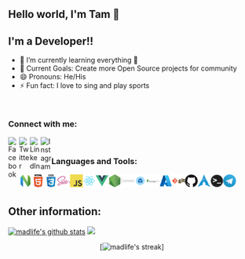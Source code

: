 ## Hello world, I'm Tam 👋

## I'm a Developer!!

- 🌱 I’m currently learning everything 🤣
- 🥅 Current Goals: Create more Open Source projects for community
- 😄 Pronouns: He/His
- ⚡ Fun fact: I love to sing and play sports

<br />

### Connect with me:

[<img align="left" alt="Facebook" width="22px" src="https://cdn.jsdelivr.net/npm/simple-icons@v3/icons/facebook.svg" />][facebook]
[<img align="left" alt="Twitter" width="22px" src="https://cdn.jsdelivr.net/npm/simple-icons@v3/icons/twitter.svg" />][twitter]
[<img align="left" alt="LinkedIn" width="22px" src="https://cdn.jsdelivr.net/npm/simple-icons@v3/icons/linkedin.svg" />][linkedin]
[<img align="left" alt="Instagram" width="22px" src="https://cdn.jsdelivr.net/npm/simple-icons@v3/icons/instagram.svg" />][instagram]

<br />

### Languages and Tools:

[<img align="left" alt="Neovim" width="26px" src="https://raw.githubusercontent.com/github/explore/main/topics/neovim/neovim.png" />][github]
[<img align="left" alt="HTML5" width="26px" src="https://raw.githubusercontent.com/github/explore/main/topics/html/html.png" />][github]
[<img align="left" alt="CSS3" width="26px" src="https://raw.githubusercontent.com/github/explore/main/topics/css/css.png" />][github]
[<img align="left" alt="Sass" width="26px" src="https://raw.githubusercontent.com/github/explore/main/topics/sass/sass.png" />][github]
[<img align="left" alt="JavaScript" width="26px" src="https://raw.githubusercontent.com/github/explore/main/topics/javascript/javascript.png" />][github]
[<img align="left" alt="React" width="26px" src="https://raw.githubusercontent.com/github/explore/main/topics/react/react.png" />][github]
[<img align="left" alt="Vue" width="26px" src="https://raw.githubusercontent.com/github/explore/main/topics/vue/vue.png" />][github]
[<img align="left" alt="Node.js" width="26px" src="https://raw.githubusercontent.com/github/explore/main/topics/nodejs/nodejs.png" />][github]
[<img align="left" alt="ExpressJS" width="26px" src="https://raw.githubusercontent.com/github/explore/main/topics/express/express.png" />][github]
[<img align="left" alt="Webpack" width="26px" src="https://raw.githubusercontent.com/github/explore/main/topics/webpack/webpack.png" />][github]
[<img align="left" alt="MongoDB" width="26px" src="https://raw.githubusercontent.com/github/explore/main/topics/mongodb/mongodb.png" />][github]
[<img align="left" alt="Azure" width="26px" src="https://raw.githubusercontent.com/github/explore/main/topics/azure/azure.png" />][github]
[<img align="left" alt="Git" width="26px" src="https://raw.githubusercontent.com/github/explore/main/topics/git/git.png" />][github]
[<img align="left" alt="GitHub" width="26px" src="https://raw.githubusercontent.com/github/explore/main/topics/github/github.png" />][github]
[<img align="left" alt="ArchLinux" width="26px" src="https://raw.githubusercontent.com/github/explore/main/topics/archlinux/archlinux.png" />][github]
[<img align="left" alt="Terminal" width="26px" src="https://raw.githubusercontent.com/github/explore/main/topics/terminal/terminal.png" />][github]
[<img align="left" alt="Telegram" width="26px" src="https://raw.githubusercontent.com/github/explore/main/topics/telegram/telegram.png" />][github]

<br />
<br />

## Other information:

[<img src="https://github-readme-stats.vercel.app/api?username=TamTH-Dev&show_icons=true&count_private=true&theme=react&hide_border=true&bg_color=0D1117" alt="madlife's github stats"/>][github]
[<img src="https://github-readme-stats.vercel.app/api/top-langs/?username=TamTH-Dev&langs_count=8&count_private=true&layout=compact&theme=react&hide_border=true&bg_color=0D1117" />][github]
<p align="center">
  [<img title="🔥 Get streak stats for your profile at git.io/streak-stats" alt="madlife's streak" src="https://github-readme-streak-stats.herokuapp.com/?user=TamTH-Dev&theme=black-ice&hide_border=true&stroke=0000&background=060A0CD0"/>]
</p>






[facebook]: https://www.facebook.com/profile.php?id=100005755451639
[twitter]: https://twitter.com/Madlife48902037
[linkedin]: https://www.linkedin.com/in/tam-tran-11a6ba1a1
[instagram]: https://www.instagram.com/madlife_th
[github]: https://github.com/TamTH-Dev 
